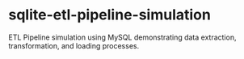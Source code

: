 # sqlite-etl-pipeline-simulation
ETL Pipeline simulation using MySQL demonstrating data extraction, transformation, and loading processes.

